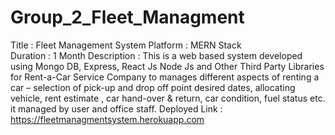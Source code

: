 # Group_2_Fleet_Managment
Title : Fleet Management System
Platform : MERN Stack			
Duration : 1 Month
Description : This is a web based system developed using Mongo DB, Express, React Js Node Js and Other Third Party Libraries for Rent-a-Car Service Company to  manages different aspects of renting a car – selection of pick-up and drop off point desired dates,  allocating vehicle, rent estimate , car hand-over & return, car condition, fuel status etc. it managed by user and office staff.
Deployed Link : https://fleetmanagmentsystem.herokuapp.com

